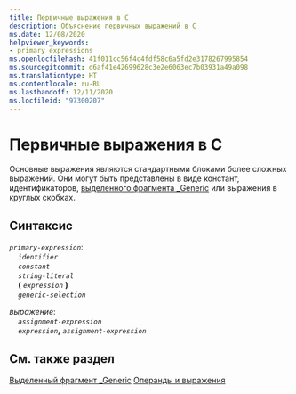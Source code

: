 ```yaml
---
title: Первичные выражения в C
description: Объяснение первичных выражений в C
ms.date: 12/08/2020
helpviewer_keywords:
- primary expressions
ms.openlocfilehash: 41f011cc56f4c4fdf58c6a5fd2e3178267995854
ms.sourcegitcommit: d6af41e42699628c3e2e6063ec7b03931a49a098
ms.translationtype: HT
ms.contentlocale: ru-RU
ms.lasthandoff: 12/11/2020
ms.locfileid: "97300207"
---
```

# <a name="c-primary-expressions"></a>Первичные выражения в C

Основные выражения являются стандартными блоками более сложных выражений. Они могут быть представлены в виде констант, идентификаторов, [выделенного фрагмента _Generic](generic_selection.md) или выражения в круглых скобках.

## <a name="syntax"></a>Синтаксис

*`primary-expression`*:\
&nbsp;&nbsp;&nbsp;&nbsp;*`identifier`*\
&nbsp;&nbsp;&nbsp;&nbsp;*`constant`*\
&nbsp;&nbsp;&nbsp;&nbsp;*`string-literal`*\
&nbsp;&nbsp;&nbsp;&nbsp;**(** *`expression`* **)**\
&nbsp;&nbsp;&nbsp;&nbsp;*`generic-selection`*

*выражение*:\
&nbsp;&nbsp;&nbsp;&nbsp;*`assignment-expression`*\
&nbsp;&nbsp;&nbsp;&nbsp;*`expression`***,** *`assignment-expression`*

## <a name="see-also"></a>См. также раздел

[Выделенный фрагмент _Generic](generic_selection.md)
[Операнды и выражения](../c-language/operands-and-expressions.md)
